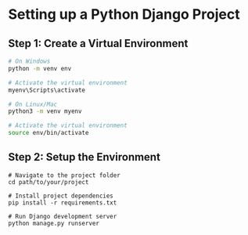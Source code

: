 # Setting up a Python Django Project

## Step 1: Create a Virtual Environment
```bash
# On Windows
python -m venv env

# Activate the virtual environment
myenv\Scripts\activate

# On Linux/Mac
python3 -m venv myenv

# Activate the virtual environment
source env/bin/activate
```
## Step 2: Setup the Environment
```
# Navigate to the project folder
cd path/to/your/project

# Install project dependencies
pip install -r requirements.txt

# Run Django development server
python manage.py runserver
